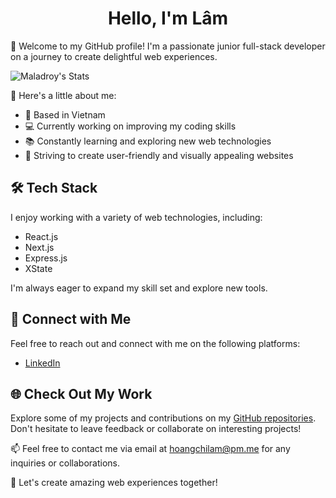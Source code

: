 <div align="center">
  <h1>Hello, I'm Lâm</h1>
</div>

👋 Welcome to my GitHub profile! I'm a passionate junior full-stack developer on a journey to create delightful web experiences. 

![Maladroy's Stats](https://github-readme-stats.vercel.app/api?username=Maladroy&hide=contribs,prs&show_icons=true&theme=tokyonight)

🌟 Here's a little about me:

- 🌆 Based in Vietnam
- 💻 Currently working on improving my coding skills
- 📚 Constantly learning and exploring new web technologies
- 🚀 Striving to create user-friendly and visually appealing websites

## 🛠️ Tech Stack

I enjoy working with a variety of web technologies, including:

- React.js
- Next.js
- Express.js
- XState

I'm always eager to expand my skill set and explore new tools.

## 🔗 Connect with Me

Feel free to reach out and connect with me on the following platforms:

- [LinkedIn](https://www.linkedin.com/in/hoang-lam-2a520825a)

## 🌐 Check Out My Work

Explore some of my projects and contributions on my [GitHub repositories](https://github.com/Mis-nomer). Don't hesitate to leave feedback or collaborate on interesting projects!

📫 Feel free to contact me via email at hoangchilam@pm.me for any inquiries or collaborations.

🚀 Let's create amazing web experiences together!


<!--
- 🔭 I’m currently working on ...
- 🌱 I’m currently learning ...
- 👯 I’m looking to collaborate on ...
- 🤔 I’m looking for help with ...
- 💬 Ask me about ...
- 📫 How to reach me: ...
- 😄 Pronouns: ...
- ⚡ Fun fact: ...
-->
